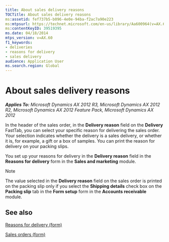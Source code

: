 ```yaml
---
title: About sales delivery reasons
TOCTitle: About sales delivery reasons
ms:assetid: fef737b5-b096-4e0e-94ba-f2ac7a90e223
ms:mtpsurl: https://technet.microsoft.com/en-us/library/Aa600964(v=AX.60)
ms:contentKeyID: 39519395
ms.date: 04/18/2014
mtps_version: v=AX.60
f1_keywords:
- deliveries
- reasons for delivery
- sales delivery
audience: Application User
ms.search.region: Global
---
```


# About sales delivery reasons 


_**Applies To:** Microsoft Dynamics AX 2012 R3, Microsoft Dynamics AX 2012 R2, Microsoft Dynamics AX 2012 Feature Pack, Microsoft Dynamics AX 2012_

In the header of the sales order, in the **Delivery reason** field on the **Delivery** FastTab, you can select your specific reason for delivering the sales order. Your selection indicates whether the delivery is a sales delivery, or whether it is, for example, a gift or a box of samples. You can print the reason for delivery on your packing slips.

You set up your reasons for delivery in the **Delivery reason** field in the **Reasons for delivery** form in the **Sales and marketing** module.


> [!NOTE]
> <P>The value selected in the <STRONG>Delivery reason</STRONG> field on the sales order is printed on the packing slip only if you select the <STRONG>Shipping details</STRONG> check box on the <STRONG>Packing slip</STRONG> tab in the <STRONG>Form setup</STRONG> form in the <STRONG>Accounts receivable</STRONG> module.</P>



## See also

[Reasons for delivery (form)](https://technet.microsoft.com/en-us/library/aa598006\(v=ax.60\))

[Sales orders (form)](https://technet.microsoft.com/en-us/library/aa585863\(v=ax.60\))

  


